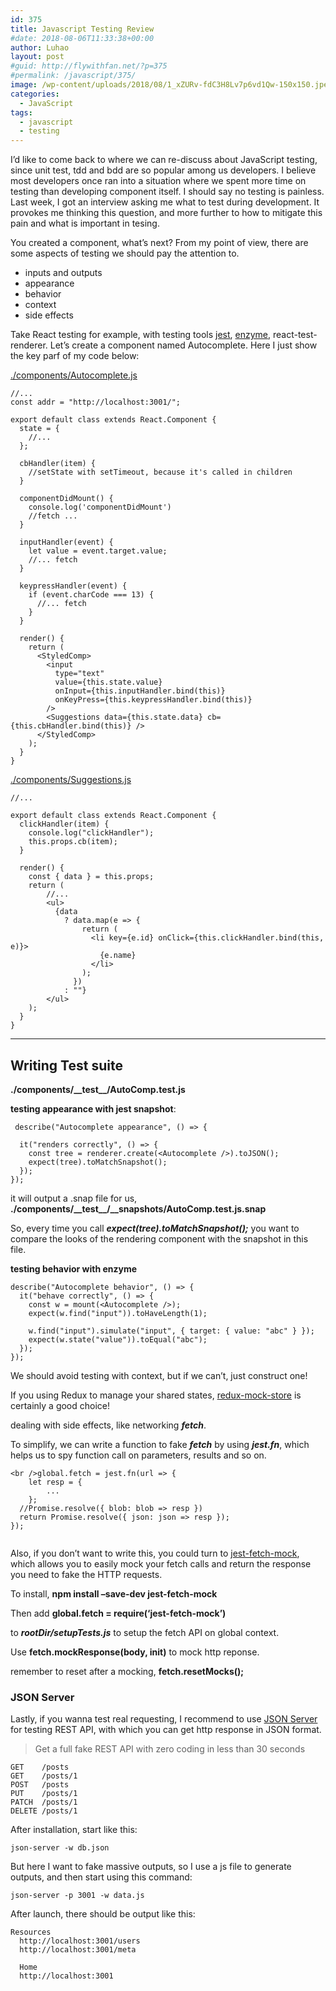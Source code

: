 ```yaml
---
id: 375
title: Javascript Testing Review
#date: 2018-08-06T11:33:38+00:00
author: Luhao
layout: post
#guid: http://flywithfan.net/?p=375
#permalink: /javascript/375/
image: /wp-content/uploads/2018/08/1_xZURv-fdC3H8Lv7p6vd1Qw-150x150.jpeg
categories:
  - JavaScript
tags:
  - javascript
  - testing
---
```

I&#8217;d like to come back to where we can re-discuss about JavaScript testing, since unit test, tdd and bdd are so popular among us developers. I believe most developers once ran into a situation where we spent more time on testing than developing component itself. I should say no testing is painless. Last week, I got an interview asking me what to test during development. It provokes me thinking this question, and more further to how to mitigate this pain and what is important in tesing.

You created a component, what&#8217;s next? From my point of view, there are some aspects of testing we should pay the attention to.

  * inputs and outputs
  * appearance
  * behavior
  * context
  * side effects

Take React testing for example, with testing tools [jest](https://jestjs.io/en/), [enzyme](http://airbnb.io/enzyme/), react-test-renderer. Let&#8217;s create a component named Autocomplete. Here I just show the key parf of my code below:

[./components/Autocomplete.js](http://flywithfan.net/wp-content/uploads/2018/08/Autocomplete.js)

<pre><code class="language-javascript ">//...
const addr = "http://localhost:3001/";

export default class extends React.Component {
  state = {
    //...
  };

  cbHandler(item) {
    //setState with setTimeout, because it's called in children
  }

  componentDidMount() {
    console.log('componentDidMount')
    //fetch ...
  }

  inputHandler(event) {
    let value = event.target.value;
    //... fetch
  }

  keypressHandler(event) {
    if (event.charCode === 13) {
      //... fetch
    }
  }

  render() {
    return (
      &lt;StyledComp&gt;
        &lt;input
          type="text"
          value={this.state.value}
          onInput={this.inputHandler.bind(this)}
          onKeyPress={this.keypressHandler.bind(this)}
        /&gt;
        &lt;Suggestions data={this.state.data} cb={this.cbHandler.bind(this)} /&gt;
      &lt;/StyledComp&gt;
    );
  }
}
</code></pre>

[./components/Suggestions.js](http://flywithfan.net/wp-content/uploads/2018/08/Suggestions.js)

<pre><code class="language-javascript ">//...

export default class extends React.Component {
  clickHandler(item) {
    console.log("clickHandler");
    this.props.cb(item);
  }

  render() {
    const { data } = this.props;
    return (
        //...
        &lt;ul&gt;
          {data
            ? data.map(e =&gt; {
                return (
                  &lt;li key={e.id} onClick={this.clickHandler.bind(this, e)}&gt;
                    {e.name}
                  &lt;/li&gt;
                );
              })
            : ""}
        &lt;/ul&gt;
    );
  }
}
</code></pre>

* * *

## Writing Test suite

**./components/\_\_test\_\_/AutoComp.test.js**

**testing appearance with jest snapshot**:

<pre><code class="language-javascript "> describe("Autocomplete appearance", () =&gt; {

  it("renders correctly", () =&gt; {
    const tree = renderer.create(&lt;Autocomplete /&gt;).toJSON();
    expect(tree).toMatchSnapshot();
  });
});
</code></pre>

it will output a .snap file for us, **./components/\_\_test\_\_/__snapshots/AutoComp.test.js.snap**

So, every time you call **_expect(tree).toMatchSnapshot();_** you want to compare the looks of the rendering component with the snapshot in this file.

**testing behavior with enzyme**

<pre><code class="language-javascript ">describe("Autocomplete behavior", () =&gt; {
  it("behave correctly", () =&gt; {
    const w = mount(&lt;Autocomplete /&gt;);
    expect(w.find("input")).toHaveLength(1);

    w.find("input").simulate("input", { target: { value: "abc" } });
    expect(w.state("value")).toEqual("abc");
  });
});
</code></pre>

We should avoid testing with context, but if we can&#8217;t, just construct one!
  
If you using Redux to manage your shared states, [redux-mock-store](https://github.com/dmitry-zaets/redux-mock-store) is certainly a good choice!

dealing with side effects, like networking **_fetch_**.

To simplify, we can write a function to fake **_fetch_** by using **_jest.fn_**, which helps us to spy function call on parameters, results and so on.

<pre><code class="language-javascript ">&lt;br />global.fetch = jest.fn(url =&gt; {
    let resp = {
        ...
    };
  //Promise.resolve({ blob: blob =&gt; resp })
  return Promise.resolve({ json: json =&gt; resp });
});

</code></pre>

Also, if you don&#8217;t want to write this, you could turn to [jest-fetch-mock](https://www.npmjs.com/package/jest-fetch-mock), which allows you to easily mock your fetch calls and return the response you need to fake the HTTP requests.

To install, **npm install &#8211;save-dev jest-fetch-mock**

Then add **global.fetch = require(&#8216;jest-fetch-mock&#8217;)**

to **_rootDir/setupTests.js_** to setup the fetch API on global context.

Use **fetch.mockResponse(body, init)** to mock http reponse.

remember to reset after a mocking, **fetch.resetMocks();**

### JSON Server

Lastly, if you wanna test real requesting, I recommend to use [JSON Server](https://github.com/typicode/json-server) for testing REST API, with which you can get http response in JSON format.

> Get a full fake REST API with zero coding in less than 30 seconds 

<pre><code class="">GET    /posts
GET    /posts/1
POST   /posts
PUT    /posts/1
PATCH  /posts/1
DELETE /posts/1
</code></pre>

After installation, start like this:
  
`json-server -w db.json`

But here I want to fake massive outputs, so I use a js file to generate outputs, and then start using this command:

`json-server -p 3001 -w data.js`

After launch, there should be output like this:

<pre><code class="">Resources
  http://localhost:3001/users
  http://localhost:3001/meta

  Home
  http://localhost:3001

</code></pre>